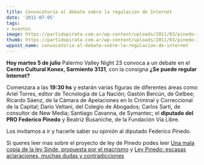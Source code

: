 ```yaml
---
title: Convocatoria al debate sobre la regulación de Internet
date: '2011-07-05'
tags:
- eventos
image: https://partidopirata.com.ar/wp-content/uploads/2011/03/pinedo-internet.png
thumb: https://partidopirata.com.ar/wp-content/uploads/2011/03/pinedo-internet-150x150.png
wppost_name: convocatoria-al-debate-sobre-la-regulacion-de-internet
---
```


<strong>Hoy martes 5 de julio</strong> Palermo Valley Night 23 convoca a un debate en el <strong>Centro Cultural Konex, Sarmiento 3131</strong>, con la consigna <strong>¿Se puede regular Internet?</strong>

Comenzara a las <strong>19:30 hs</strong> y estarán varias figuras de diferentes áreas como Ariel Torres, editor de Tecnología de La Nación; Gastón Bercún, de Gelbee; Ricardo Sáenz, de la Cámara de Apelaciones en lo Criminal y Correccional de la Capital; Darío Veltani, del Colegio de Abogados; Carlos Sarti, de consultor de New Media; Santiago Cavanna, de Symantec; el <strong>diputado del PRO Federico Pinedo</strong> y Beatriz Busaniche, de la Fundación Vía Libre.

Los invitamos a ir y hacerle saber su opinión al diputado Federico Pinedo.

Si queres leer mas sobre el proyecto de ley de Pinedo podes leer <a href="https://partidopirata.com.ar/644/una-mala-copia-de-la-ley-sinde-propuesta-por-el-macrismo">Una mala copia de la ley Sinde, propuesta por el macrismo</a> y <a href="https://partidopirata.com.ar/712/ley-pinedo-escasas-aclaraciones-muchas-dudas-y-contradicciones">Ley Pinedo: escasas aclaraciones, muchas dudas y contradicciones</a>
